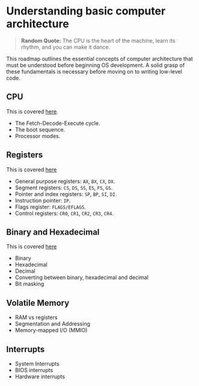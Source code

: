 # Understanding basic computer architecture
> **Random Quote:** The CPU is the heart of the machine, learn its rhythm, and you can make it dance.

This roadmap outlines the essential concepts of computer architecture that must be understood before beginning OS development. A solid grasp of these fundamentals is necessary before moving on to writing low-level code.

## CPU
This is covered [here](../notes/01_computer_architecture/01_cpu.md).
+ The Fetch-Decode-Execute cycle.
+ The boot sequence.
+ Processor modes.

## Registers
This is covered [here](../notes/01_computer_architecture/02_registers.md)
+ General purpose registers: `AX`, `BX`, `CX`, `DX`.
+ Segment registers: `CS`, `DS`, `SS`, `ES`, `FS`, `GS`.
+ Pointer and index registers: `SP`, `BP`, `SI`, `DI`.
+ Instruction pointer: `IP`.
+ Flags register: `FLAGS/EFLAGS`.
+ Control registers: `CR0`, `CR1`, `CR2`, `CR3`, `CR4`.

## Binary and Hexadecimal
This is covered [here](../notes/01_computer_architecture/03_binary_and_hexadecimal.md)
+ Binary
+ Hexadecimal
+ Decimal
+ Converting between binary, hexadecimal and decimal
+ Bit masking

## Volatile Memory
+ RAM vs registers
+ Segmentation and Addressing
+ Memory-mapped I/O (MMIO)

## Interrupts
+ System Interrupts
+ BIOS interrupts
+ Hardware interrupts
